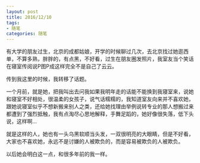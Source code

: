 ```yaml
---
layout: post
title: 2016/12/10
tags:
- 随笔
categories: 随笔
---
```

有大学的朋友过生，北京的成都姑娘，开学的时候聊过几次，去北京找过她逛西单，不算多熟，胖胖的，有点黑，不好看，过生在朋友圈发照片，我室友当个笑话在寝室传阅说P图P成这样完全不是自己了云云。

传到我这里的时候，我转移了话题。

一个月前，就是她，把我叫出去问我如果我明年走的话能不能换到我寝室来，说她和寝室不好相处，很温柔的女孩子，说气话糯糯的，我知道室友向来并不喜欢她，跟她说寝室似乎不想新搬来别人之类，还给她找理由举例说转专业的那人想搬过来都遭到了强烈抵触，我有点淘尽心思地解释，手舞足蹈的，她好像很失落，低下头说，这样啊…

就是这样的人，她也有一头乌黑软顺当头发，一双很明亮的大眼睛，但是不好看，大家也不喜欢她，永远不是讨嫌的人被欺负的，而是容易被欺负的人被欺负。

以后她会明白这一点，和很多年前的我一样。
